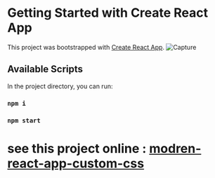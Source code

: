 # Getting Started with Create React App

This project was bootstrapped with [Create React App](https://github.com/facebook/create-react-app).
![Capture](https://github.com/user-attachments/assets/0399f831-7992-493e-820f-c29ad9392540)

## Available Scripts

In the project directory, you can run:

### `npm i`
### `npm start`
# see this project online : [modren-react-app-custom-css](https://modren-react-app-custom-css.vercel.app/)
